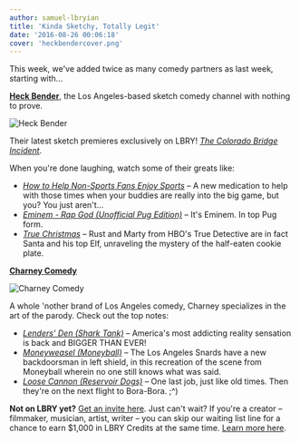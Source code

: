 ```yaml
---
author: samuel-lbryian
title: 'Kinda Sketchy, Totally Legit'
date: '2016-08-26 00:06:18'
cover: 'heckbendercover.png'
---
```


This week, we've added twice as many comedy partners as last week, starting with...

**[Heck Bender](https://www.facebook.com/heckbender)**, the Los Angeles-based sketch comedy channel with nothing to prove.

![Heck Bender](/img/news/heckbender.png)

Their latest sketch premieres exclusively on LBRY! [*The Colorado Bridge Incident*](https://open.lbry.com/coloradobridge:4).

When you're done laughing, watch some of their greats like:

- [*How to Help Non-Sports Fans Enjoy Sports*](https://open.lbry.com/smallpenis:b) – A new medication to help with those times when your buddies are really into the big game, but you? You just aren't...
- [*Eminem - Rap God (Unofficial Pug Edition)*](https://open.lbry.com/pugrapgod:3) – It's Eminem. In top Pug form.
- [*True Christmas*](https://open.lbry.com/truechristmas:c) – Rust and Marty from HBO's True Detective are in fact Santa and his top Elf, unraveling the mystery of the half-eaten cookie plate.

**[Charney Comedy](https://www.facebook.com/charneycomedy)**

![Charney Comedy](/img/news/charney.png)

A whole 'nother brand of Los Angeles comedy, Charney specializes in the art of the parody. Check out the top notes:

- [*Lenders' Den (Shark Tank)*](https://open.lbry.com/LendersDen:f) – America's most addicting reality sensation is back and BIGGER THAN EVER!
- [*Moneyweasel (Moneyball)*](https://open.lbry.com/moneyweasel:c) – The Los Angeles Snards have a new backdoorsman in left shield, in this recreation of the scene from Moneyball wherein no one still knows what was said.
- [*Loose Cannon (Reservoir Dogs)*](https://open.lbry.com/LooseCannon:7) – One last job, just like old times. Then they're on the next flight to Bora-Bora. ;^)

**Not on LBRY yet?** [Get an invite here](/get). Just can't wait? If you're a creator – filmmaker, musician, artist, writer – you can skip our waiting list line for a chance to earn $1,000 in LBRY Credits at the same time. [Learn more here](/publish).
